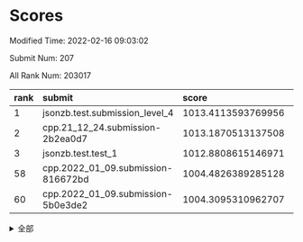 # Scores

Modified Time: 2022-02-16 09:03:02

Submit Num: 207

All Rank Num: 203017

| rank |               submit               |       score        |       sigma        | pk_num |
| :--- | :--------------------------------- | :----------------- | :----------------- | :----- |
| 1    | jsonzb.test.submission_level_4     | 1013.4113593769956 | 0.8061038338818804 | 3925   |
| 2    | cpp.21_12_24.submission-2b2ea0d7   | 1013.1870513137508 | 0.8220669922355857 | 3920   |
| 3    | jsonzb.test.test_1                 | 1012.8808615146971 | 0.8097143424602973 | 3925   |
| 58   | cpp.2022_01_09.submission-816672bd | 1004.4826389285128 | 0.7089472541771746 | 3923   |
| 60   | cpp.2022_01_09.submission-5b0e3de2 | 1004.3095310962707 | 0.7194280913682539 | 3924   |


<details>
<summary>全部</summary>

| rank |                 submit                 |       score        |       sigma        | pk_num |
| :--- | :------------------------------------- | :----------------- | :----------------- | :----- |
| 1    | jsonzb.test.submission_level_4         | 1013.4113593769956 | 0.8061038338818804 | 3925   |
| 2    | cpp.21_12_24.submission-2b2ea0d7       | 1013.1870513137508 | 0.8220669922355857 | 3920   |
| 3    | jsonzb.test.test_1                     | 1012.8808615146971 | 0.8097143424602973 | 3925   |
| 4    | gobigger.level_3.submission_level_3_2  | 1011.3537786869712 | 0.7743229576374964 | 3926   |
| 5    | gobigger.level_3.submission_level_3_20 | 1011.3437123147536 | 0.7744463775654823 | 3922   |
| 6    | gobigger.level_3.submission_level_3_30 | 1011.1677094329723 | 0.8060228823037963 | 3928   |
| 7    | gobigger.level_3.submission_level_3_45 | 1011.0796473721659 | 0.7897648962841272 | 3924   |
| 8    | gobigger.level_3.submission_level_3_3  | 1011.0476864371493 | 0.7928240781910547 | 3921   |
| 9    | gobigger.level_3.submission_level_3_36 | 1010.9326033642885 | 0.7715024521603683 | 3919   |
| 10   | gobigger.level_3.submission_level_3_1  | 1010.8827192308239 | 0.7826222120476403 | 3923   |
| 11   | gobigger.level_3.submission_level_3_24 | 1010.860590088519  | 0.7715926678348676 | 3922   |
| 12   | gobigger.level_3.submission_level_3_16 | 1010.8005862652415 | 0.7741473144172941 | 3924   |
| 13   | gobigger.level_3.submission_level_3_38 | 1010.7887496437647 | 0.7584564966139228 | 3924   |
| 14   | gobigger.level_3.submission_level_3_41 | 1010.781957079519  | 0.7839362348911283 | 3924   |
| 15   | gobigger.level_3.submission_level_3_31 | 1010.7207516510733 | 0.7558659856695943 | 3921   |
| 16   | gobigger.level_3.submission_level_3_8  | 1010.5211879071094 | 0.7513393111766234 | 3921   |
| 17   | gobigger.level_3.submission_level_3_17 | 1010.4854421427966 | 0.7601973179733291 | 3923   |
| 18   | gobigger.level_3.submission_level_3_10 | 1010.3898988209902 | 0.7559138777985117 | 3923   |
| 19   | gobigger.level_3.submission_level_3_7  | 1010.2834448940856 | 0.7800989064430116 | 3926   |
| 20   | gobigger.level_3.submission_level_3_21 | 1010.2612020300458 | 0.7814243832313527 | 3923   |
| 21   | gobigger.level_3.submission_level_3_19 | 1010.2132381093813 | 0.7547761103699239 | 3927   |
| 22   | gobigger.level_3.submission_level_3_44 | 1010.1663504667474 | 0.7639101504840415 | 3923   |
| 23   | gobigger.level_3.submission_level_3_42 | 1010.1659562625694 | 0.7677037749770715 | 3923   |
| 24   | gobigger.level_3.submission_level_3_9  | 1010.0858139689718 | 0.7639545142173446 | 3927   |
| 25   | gobigger.level_3.submission_level_3_37 | 1010.0517063519845 | 0.7517672828843109 | 3924   |
| 26   | gobigger.level_3.submission_level_3_23 | 1010.0066846160815 | 0.7571250522400278 | 3923   |
| 27   | gobigger.level_3.submission_level_3_28 | 1009.9922218418052 | 0.7622680542132004 | 3923   |
| 28   | gobigger.level_3.submission_level_3_5  | 1009.969588375407  | 0.7782004038622434 | 3924   |
| 29   | gobigger.level_3.submission_level_3_26 | 1009.9147658538753 | 0.7896213945526119 | 3927   |
| 30   | gobigger.level_3.submission_level_3_13 | 1009.9082145847053 | 0.7641849256923883 | 3917   |
| 31   | gobigger.level_3.submission_level_3_18 | 1009.8699352251048 | 0.7388865856547717 | 3926   |
| 32   | gobigger.level_3.submission_level_3_46 | 1009.8276433727342 | 0.755639502650727  | 3915   |
| 33   | gobigger.level_3.submission_level_3_39 | 1009.8035101453412 | 0.7353271686302383 | 3926   |
| 34   | gobigger.level_3.submission_level_3_11 | 1009.7970905140401 | 0.7443145519620059 | 3920   |
| 35   | gobigger.level_3.submission_level_3_33 | 1009.7432638654169 | 0.7512406014767894 | 3923   |
| 36   | gobigger.level_3.submission_level_3_14 | 1009.7245541848665 | 0.7725059834335205 | 3922   |
| 37   | gobigger.level_3.submission_level_3_49 | 1009.6454994304843 | 0.748640712310184  | 3920   |
| 38   | gobigger.level_3.submission_level_3_34 | 1009.6437677024388 | 0.763808401126465  | 3917   |
| 39   | gobigger.level_3.submission_level_3_48 | 1009.6117446344788 | 0.7619144074958323 | 3921   |
| 40   | gobigger.level_3.submission_level_3_6  | 1009.5910348372613 | 0.7558410642113864 | 3928   |
| 41   | gobigger.level_3.submission_level_3_32 | 1009.5852341430746 | 0.7668498221745893 | 3914   |
| 42   | gobigger.level_3.submission_level_3_25 | 1009.5495108941794 | 0.7507521980687684 | 3927   |
| 43   | gobigger.level_3.submission_level_3_40 | 1009.4423769395452 | 0.7505103152409266 | 3927   |
| 44   | gobigger.level_3.submission_level_3_47 | 1009.4128565506747 | 0.7361158837648816 | 3924   |
| 45   | gobigger.level_3.submission_level_3_35 | 1009.4084386576096 | 0.7620718927773033 | 3925   |
| 46   | gobigger.level_3.submission_level_3_15 | 1009.3987506023811 | 0.7324935711859353 | 3922   |
| 47   | gobigger.level_3.submission_level_3_43 | 1009.2884564263782 | 0.7599698824739614 | 3918   |
| 48   | gobigger.level_3.submission_level_3_0  | 1009.2304922439959 | 0.7678431198152147 | 3922   |
| 49   | gobigger.level_3.submission_level_3_29 | 1009.0930176091374 | 0.7484008124964662 | 3922   |
| 50   | gobigger.level_3.submission_level_3_27 | 1009.0773717165404 | 0.7617554108950614 | 3925   |
| 51   | gobigger.level_3.submission_level_3_22 | 1009.0265436296703 | 0.7572652905833609 | 3926   |
| 52   | gobigger.level_3.submission_level_3_4  | 1008.6980103320047 | 0.7397807133213471 | 3921   |
| 53   | gobigger.level_3.submission_level_3_12 | 1008.6052168803399 | 0.738159998737314  | 3923   |
| 54   | gobigger.level_1.submission_level_1_30 | 1004.9095984311122 | 0.7108692199099051 | 3921   |
| 55   | gobigger.level_1.submission_level_1_24 | 1004.8736082484215 | 0.7327076020995759 | 3925   |
| 56   | gobigger.level_1.submission_level_1_35 | 1004.6481422730883 | 0.7132334844925786 | 3917   |
| 57   | gobigger.level_1.submission_level_1_4  | 1004.5124196217995 | 0.7266247710423084 | 3925   |
| 58   | cpp.2022_01_09.submission-816672bd     | 1004.4826389285128 | 0.7089472541771746 | 3923   |
| 59   | gobigger.level_1.submission_level_1_6  | 1004.3191843367994 | 0.7232643626653399 | 3925   |
| 60   | cpp.2022_01_09.submission-5b0e3de2     | 1004.3095310962707 | 0.7194280913682539 | 3924   |
| 61   | gobigger.level_1.submission_level_1_20 | 1004.263651950596  | 0.7262658298760025 | 3920   |
| 62   | gobigger.level_1.submission_level_1_27 | 1004.039907482036  | 0.7159961189081245 | 3925   |
| 63   | gobigger.level_1.submission_level_1_26 | 1004.0039471962364 | 0.7154261846622575 | 3923   |
| 64   | gobigger.level_1.submission_level_1_5  | 1003.8363042630284 | 0.7159319572599369 | 3917   |
| 65   | gobigger.level_1.submission_level_1_49 | 1003.8206852877437 | 0.7117962767814322 | 3923   |
| 66   | gobigger.level_1.submission_level_1_34 | 1003.7441643592266 | 0.7144165553685428 | 3921   |
| 67   | gobigger.level_1.submission_level_1_16 | 1003.6598371016555 | 0.715745103483721  | 3925   |
| 68   | gobigger.level_1.submission_level_1_45 | 1003.6374537541654 | 0.7232910241499624 | 3923   |
| 69   | gobigger.level_1.submission_level_1_47 | 1003.6221926918137 | 0.7193582578136801 | 3925   |
| 70   | gobigger.level_1.submission_level_1_1  | 1003.5414364047681 | 0.7268448487969645 | 3925   |
| 71   | gobigger.level_1.submission_level_1_15 | 1003.5282133374258 | 0.7101982868992557 | 3918   |
| 72   | gobigger.level_1.submission_level_1_46 | 1003.5081365778085 | 0.7106962708650023 | 3921   |
| 73   | gobigger.level_1.submission_level_1_37 | 1003.4997794433391 | 0.717718640264479  | 3924   |
| 74   | gobigger.level_1.submission_level_1_12 | 1003.4770524910793 | 0.7100476959130424 | 3921   |
| 75   | gobigger.level_1.submission_level_1_18 | 1003.4433856633776 | 0.7170283181001523 | 3923   |
| 76   | gobigger.level_1.submission_level_1_13 | 1003.4038402634638 | 0.7221322609013785 | 3923   |
| 77   | gobigger.level_1.submission_level_1_43 | 1003.3918959482538 | 0.7126150756584884 | 3922   |
| 78   | gobigger.level_1.submission_level_1_0  | 1003.3816507826655 | 0.7104348445478826 | 3922   |
| 79   | gobigger.level_1.submission_level_1_17 | 1003.3600781599065 | 0.7086606961694408 | 3924   |
| 80   | gobigger.level_1.submission_level_1_9  | 1003.345462156692  | 0.7072384551018716 | 3927   |
| 81   | gobigger.level_1.submission_level_1_40 | 1003.2859439734125 | 0.7123222361443551 | 3922   |
| 82   | gobigger.level_1.submission_level_1_8  | 1003.2572871513112 | 0.7249067917749115 | 3919   |
| 83   | gobigger.level_1.submission_level_1_36 | 1003.2564277944197 | 0.7145929391312438 | 3920   |
| 84   | gobigger.level_1.submission_level_1_2  | 1003.2448105267162 | 0.7167971786237272 | 3928   |
| 85   | gobigger.level_1.submission_level_1_10 | 1003.1686574866776 | 0.7123960522803316 | 3927   |
| 86   | gobigger.level_1.submission_level_1_19 | 1003.1513938402603 | 0.7239400801893001 | 3922   |
| 87   | gobigger.level_1.submission_level_1_28 | 1003.1186186513239 | 0.7122124791231987 | 3925   |
| 88   | gobigger.level_1.submission_level_1_3  | 1002.9620496688764 | 0.7140776066070049 | 3919   |
| 89   | gobigger.level_1.submission_level_1_21 | 1002.843501258509  | 0.7132579440916946 | 3921   |
| 90   | gobigger.level_1.submission_level_1_29 | 1002.8188429213651 | 0.7157757554594785 | 3928   |
| 91   | gobigger.level_1.submission_level_1_11 | 1002.8034236690852 | 0.7176095021322317 | 3924   |
| 92   | gobigger.level_1.submission_level_1_14 | 1002.8027626615454 | 0.7012512044458825 | 3922   |
| 93   | gobigger.level_1.submission_level_1_32 | 1002.7181997330207 | 0.6962799273174048 | 3924   |
| 94   | gobigger.level_1.submission_level_1_41 | 1002.6827376750712 | 0.7220516713409169 | 3925   |
| 95   | gobigger.level_1.submission_level_1_22 | 1002.6616532668857 | 0.7166713155101568 | 3921   |
| 96   | gobigger.level_1.submission_level_1_23 | 1002.5099839916222 | 0.7153345682328945 | 3925   |
| 97   | gobigger.level_1.submission_level_1_38 | 1002.3992613381427 | 0.7088488184444264 | 3923   |
| 98   | gobigger.level_1.submission_level_1_31 | 1002.3359107299509 | 0.7102187528588955 | 3926   |
| 99   | gobigger.level_1.submission_level_1_44 | 1002.2984036444329 | 0.7112400453104603 | 3924   |
| 100  | gobigger.level_1.submission_level_1_33 | 1002.2945013445961 | 0.7149302727929074 | 3924   |
| 101  | gobigger.level_1.submission_level_1_48 | 1002.1882582999094 | 0.729118810192062  | 3924   |
| 102  | gobigger.level_1.submission_level_1_42 | 1002.0482061808776 | 0.7172524953555356 | 3924   |
| 103  | gobigger.level_1.submission_level_1_25 | 1001.9766936503801 | 0.7059633342514214 | 3921   |
| 104  | gobigger.level_1.submission_level_1_7  | 1001.9332400738459 | 0.7125869657397009 | 3922   |
| 105  | gobigger.level_1.submission_level_1_39 | 1001.8043226871271 | 0.7150658347554745 | 3924   |
| 106  | gobigger.random.submission_random_25   | 997.6330006741913  | 0.7081047849546357 | 3922   |
| 107  | gobigger.random.submission_random_37   | 997.1307745832543  | 0.7035916471937551 | 3919   |
| 108  | gobigger.random.submission_random_32   | 996.7078489144279  | 0.708363189154365  | 3926   |
| 109  | gobigger.random.submission_random_34   | 996.6013403422184  | 0.7257142693993847 | 3923   |
| 110  | gobigger.random.submission_random_33   | 996.5908522275346  | 0.7084342534120838 | 3915   |
| 111  | gobigger.random.submission_random_10   | 996.5242755112729  | 0.7098479644394646 | 3921   |
| 112  | gobigger.random.submission_random_2    | 996.4624461451046  | 0.7228791317658126 | 3929   |
| 113  | gobigger.random.submission_random_4    | 996.4600172796746  | 0.7068857041060596 | 3922   |
| 114  | gobigger.random.submission_random_26   | 996.4080648733499  | 0.7129264540742472 | 3924   |
| 115  | gobigger.random.submission_random_31   | 996.304816244151   | 0.7020585538902183 | 3926   |
| 116  | gobigger.random.submission_random_19   | 996.2971630198631  | 0.7220663535827176 | 3924   |
| 117  | gobigger.random.submission_random_30   | 996.1888579650786  | 0.718311816533877  | 3926   |
| 118  | gobigger.random.submission_random_16   | 996.1518257688278  | 0.7057861757410273 | 3921   |
| 119  | gobigger.random.submission_random_44   | 996.1333373676176  | 0.7042949994788719 | 3926   |
| 120  | gobigger.random.submission_random_38   | 996.1293547611019  | 0.7061254614476987 | 3926   |
| 121  | gobigger.random.submission_random_23   | 996.1262188775523  | 0.7007448635399346 | 3924   |
| 122  | gobigger.random.submission_random_48   | 996.0983625608941  | 0.7051489465683144 | 3921   |
| 123  | gobigger.random.submission_random_42   | 996.082161651134   | 0.7002396486010538 | 3926   |
| 124  | gobigger.random.submission_random_47   | 996.0744738690395  | 0.7145967807076042 | 3921   |
| 125  | gobigger.random.submission_random_49   | 996.0253815741992  | 0.7158672590492996 | 3924   |
| 126  | gobigger.random.submission_random_5    | 996.0008024826419  | 0.7007210748923876 | 3921   |
| 127  | gobigger.random.submission_random_29   | 995.9618511187072  | 0.7114310484939486 | 3926   |
| 128  | gobigger.random.submission_random_15   | 995.9592513729434  | 0.7195133485357446 | 3925   |
| 129  | gobigger.random.submission_random_43   | 995.9312006497785  | 0.7221967820461708 | 3924   |
| 130  | gobigger.random.submission_random_3    | 995.9228302304491  | 0.7169846350429678 | 3927   |
| 131  | gobigger.random.submission_random_28   | 995.9217884916538  | 0.7281023448040113 | 3920   |
| 132  | gobigger.random.submission_random_9    | 995.9182344975509  | 0.7096065324822557 | 3925   |
| 133  | gobigger.random.submission_random_39   | 995.8682253452478  | 0.7028901310630166 | 3920   |
| 134  | gobigger.random.submission_random_12   | 995.8449037829689  | 0.7069821930851509 | 3925   |
| 135  | gobigger.random.submission_random_46   | 995.8285464877414  | 0.715775508618086  | 3924   |
| 136  | gobigger.random.submission_random_8    | 995.8189107017414  | 0.7035952038198053 | 3920   |
| 137  | gobigger.random.submission_random_14   | 995.7772600843027  | 0.7030401735547616 | 3927   |
| 138  | gobigger.random.submission_random_6    | 995.7639638542686  | 0.7053882274918319 | 3922   |
| 139  | gobigger.random.submission_random_18   | 995.7584979381583  | 0.7274792488337262 | 3927   |
| 140  | gobigger.random.submission_random_22   | 995.7209200632145  | 0.7145494731900436 | 3926   |
| 141  | gobigger.random.submission_random_21   | 995.7181718141486  | 0.7232574358068087 | 3920   |
| 142  | gobigger.random.submission_random_17   | 995.6878299713911  | 0.7194888752957449 | 3925   |
| 143  | gobigger.random.submission_random_1    | 995.6096265154995  | 0.7216479941611785 | 3924   |
| 144  | gobigger.random.submission_random_27   | 995.5210121978566  | 0.6991727990045011 | 3921   |
| 145  | gobigger.random.submission_random_0    | 995.484662430123   | 0.7284542631562776 | 3920   |
| 146  | gobigger.random.submission_random_13   | 995.4831473798698  | 0.7251207396188348 | 3923   |
| 147  | gobigger.random.submission_random_11   | 995.4667669385971  | 0.7229126394748238 | 3929   |
| 148  | gobigger.random.submission_random_7    | 995.3363059907668  | 0.7218862221669183 | 3921   |
| 149  | gobigger.random.submission_random_40   | 995.2800459132048  | 0.698563356569069  | 3923   |
| 150  | gobigger.random.submission_random_45   | 995.2476329149961  | 0.7140123707734339 | 3925   |
| 151  | gobigger.random.submission_random_41   | 995.1521188856893  | 0.715617299478402  | 3928   |
| 152  | gobigger.random.submission_random_24   | 995.1341029222847  | 0.7062081981334961 | 3929   |
| 153  | gobigger.random.submission_random_35   | 995.1195953979083  | 0.7162572806836014 | 3918   |
| 154  | gobigger.random.submission_random_20   | 995.046779836993   | 0.719282647520622  | 3924   |
| 155  | gobigger.level_2.submission_level_2_16 | 994.8218473711435  | 0.7246719989384979 | 3920   |
| 156  | gobigger.random.submission_random_36   | 994.5994590292357  | 0.7189184512030835 | 3920   |
| 157  | gobigger.level_2.submission_level_2_37 | 994.2986048337049  | 0.721130610064645  | 3921   |
| 158  | gobigger.level_2.submission_level_2_45 | 994.1544772913402  | 0.7299527366301057 | 3923   |
| 159  | gobigger.level_2.submission_level_2_34 | 993.9232894430168  | 0.7294230720780506 | 3920   |
| 160  | gobigger.level_2.submission_level_2_9  | 993.7861381794918  | 0.7154776627766231 | 3917   |
| 161  | gobigger.level_2.submission_level_2_31 | 993.7725067435343  | 0.7412388628013713 | 3919   |
| 162  | gobigger.level_2.submission_level_2_27 | 993.3337127959846  | 0.7446410522210662 | 3925   |
| 163  | gobigger.level_2.submission_level_2_4  | 993.2664539501388  | 0.7235618434828409 | 3920   |
| 164  | gobigger.level_2.submission_level_2_36 | 993.2257041301169  | 0.7462111093185544 | 3922   |
| 165  | gobigger.level_2.submission_level_2_39 | 993.128496973725   | 0.7316268228553353 | 3924   |
| 166  | gobigger.level_2.submission_level_2_23 | 993.1264004166684  | 0.7260634815841375 | 3927   |
| 167  | gobigger.level_2.submission_level_2_2  | 993.1089054712968  | 0.7236631598500394 | 3922   |
| 168  | gobigger.level_2.submission_level_2_10 | 992.8426470743846  | 0.7288388697748283 | 3924   |
| 169  | gobigger.level_2.submission_level_2_15 | 992.7694879503622  | 0.7491292321905966 | 3926   |
| 170  | gobigger.level_2.submission_level_2_8  | 992.6076343412387  | 0.7285415509603423 | 3924   |
| 171  | gobigger.level_2.submission_level_2_21 | 992.5611151601489  | 0.7420044993179388 | 3923   |
| 172  | gobigger.level_2.submission_level_2_22 | 992.5524780031503  | 0.7287337118581739 | 3920   |
| 173  | gobigger.level_2.submission_level_2_42 | 992.5263284230167  | 0.7354536766242599 | 3923   |
| 174  | gobigger.level_2.submission_level_2_28 | 992.4180399987761  | 0.7246335525488644 | 3922   |
| 175  | gobigger.level_2.submission_level_2_29 | 992.375241983868   | 0.7374359271195002 | 3924   |
| 176  | gobigger.level_2.submission_level_2_30 | 992.3368829987489  | 0.7389107296186217 | 3921   |
| 177  | gobigger.level_2.submission_level_2_5  | 992.2648156613565  | 0.7472820509416152 | 3922   |
| 178  | gobigger.level_2.submission_level_2_0  | 992.2204139299341  | 0.7439970348512859 | 3922   |
| 179  | gobigger.level_2.submission_level_2_40 | 992.2022111529508  | 0.7417151231793124 | 3922   |
| 180  | gobigger.level_2.submission_level_2_6  | 992.1775922795389  | 0.7302167276320243 | 3923   |
| 181  | gobigger.level_2.submission_level_2_1  | 992.16450574443    | 0.7259734160235174 | 3923   |
| 182  | gobigger.level_2.submission_level_2_25 | 992.015918899371   | 0.7371005176524331 | 3921   |
| 183  | gobigger.level_2.submission_level_2_26 | 991.8890084493302  | 0.7343369922052717 | 3922   |
| 184  | gobigger.level_2.submission_level_2_49 | 991.7658119749666  | 0.7462066830828866 | 3923   |
| 185  | gobigger.level_2.submission_level_2_3  | 991.7418156805196  | 0.748712930695683  | 3923   |
| 186  | gobigger.level_2.submission_level_2_32 | 991.7249824636017  | 0.7641505040287822 | 3926   |
| 187  | gobigger.level_2.submission_level_2_18 | 991.575928122429   | 0.7645206266608512 | 3930   |
| 188  | gobigger.level_2.submission_level_2_24 | 991.395648257156   | 0.7324701925549373 | 3925   |
| 189  | gobigger.level_2.submission_level_2_17 | 991.3322519373727  | 0.7701250112314955 | 3924   |
| 190  | gobigger.level_2.submission_level_2_7  | 991.2250435317771  | 0.7456258507672364 | 3922   |
| 191  | gobigger.level_2.submission_level_2_41 | 991.1430691224411  | 0.7519886450859794 | 3924   |
| 192  | gobigger.level_2.submission_level_2_11 | 991.1236339215559  | 0.7745752653178154 | 3926   |
| 193  | gobigger.level_2.submission_level_2_19 | 991.0642540236346  | 0.7455872373928264 | 3922   |
| 194  | gobigger.level_2.submission_level_2_33 | 991.0285290472094  | 0.7427969863390063 | 3923   |
| 195  | gobigger.level_2.submission_level_2_43 | 990.997883920282   | 0.7508625858345465 | 3921   |
| 196  | gobigger.level_2.submission_level_2_47 | 990.7559469609585  | 0.7398089757148152 | 3920   |
| 197  | gobigger.level_2.submission_level_2_35 | 990.643578251366   | 0.7541726856227828 | 3925   |
| 198  | gobigger.level_2.submission_level_2_13 | 990.5964529903163  | 0.761071342170211  | 3922   |
| 199  | gobigger.level_2.submission_level_2_38 | 990.5818380878889  | 0.7550266140791214 | 3926   |
| 200  | gobigger.level_2.submission_level_2_20 | 990.5776208024963  | 0.7485802770838741 | 3920   |
| 201  | gobigger.level_2.submission_level_2_48 | 990.4782561289002  | 0.7583219813358378 | 3920   |
| 202  | gobigger.level_2.submission_level_2_44 | 990.4304710055794  | 0.7807652774418768 | 3925   |
| 203  | gobigger.level_2.submission_level_2_12 | 990.4220743125609  | 0.7620727323493512 | 3923   |
| 204  | gobigger.level_2.submission_level_2_46 | 990.301638773509   | 0.7805679483443109 | 3927   |
| 205  | gobigger.level_2.submission_level_2_14 | 989.6402862744915  | 0.7605793985114293 | 3922   |
| 206  | gobigger.none.submission_none_1        | 978.3115586314938  | 1.282033871897213  | 3922   |
| 207  | gobigger.none.submission_none_0        | 977.6011435364354  | 1.3750774461338424 | 3921   |

</details>